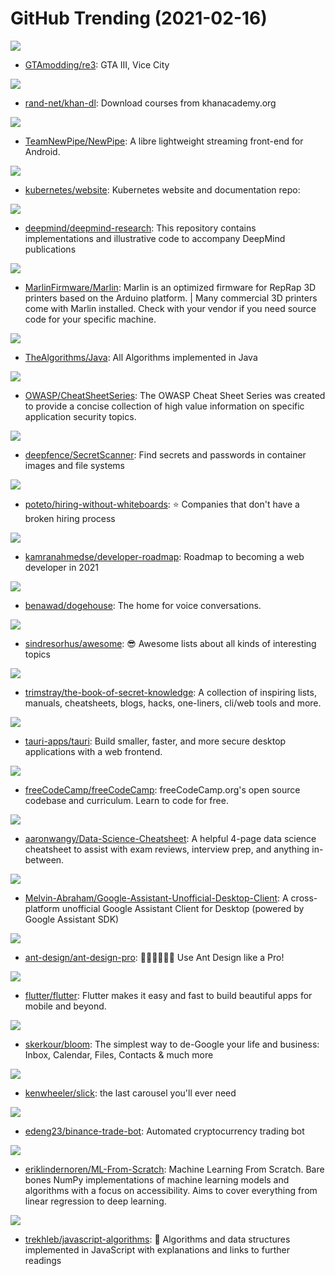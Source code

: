 # GitHub Trending (2021-02-16)

![](https://img.shields.io/badge/C%2B%2B-New%201-green?style=flat-square&logo=appveyor)
- [GTAmodding/re3](https://github.com/GTAmodding/re3): GTA III, Vice City

![](https://img.shields.io/badge/Python-New%20148-green?style=flat-square&logo=appveyor)
- [rand-net/khan-dl](https://github.com/rand-net/khan-dl): Download courses from khanacademy.org

![](https://img.shields.io/badge/Java-New%2023-green?style=flat-square&logo=appveyor)
- [TeamNewPipe/NewPipe](https://github.com/TeamNewPipe/NewPipe): A libre lightweight streaming front-end for Android.

![](https://img.shields.io/badge/HTML-New%206-green?style=flat-square&logo=appveyor)
- [kubernetes/website](https://github.com/kubernetes/website): Kubernetes website and documentation repo:

![](https://img.shields.io/badge/Jupyter%20Notebook-New%2081-green?style=flat-square&logo=appveyor)
- [deepmind/deepmind-research](https://github.com/deepmind/deepmind-research): This repository contains implementations and illustrative code to accompany DeepMind publications

![](https://img.shields.io/badge/C%2B%2B-New%2057-green?style=flat-square&logo=appveyor)
- [MarlinFirmware/Marlin](https://github.com/MarlinFirmware/Marlin): Marlin is an optimized firmware for RepRap 3D printers based on the Arduino platform. | Many commercial 3D printers come with Marlin installed. Check with your vendor if you need source code for your specific machine.

![](https://img.shields.io/badge/Java-New%20140-green?style=flat-square&logo=appveyor)
- [TheAlgorithms/Java](https://github.com/TheAlgorithms/Java): All Algorithms implemented in Java

![](https://img.shields.io/badge/Python-New%20158-green?style=flat-square&logo=appveyor)
- [OWASP/CheatSheetSeries](https://github.com/OWASP/CheatSheetSeries): The OWASP Cheat Sheet Series was created to provide a concise collection of high value information on specific application security topics.

![](https://img.shields.io/badge/Go-New%20251-green?style=flat-square&logo=appveyor)
- [deepfence/SecretScanner](https://github.com/deepfence/SecretScanner): Find secrets and passwords in container images and file systems

![](https://img.shields.io/badge/JavaScript-New%20114-green?style=flat-square&logo=appveyor)
- [poteto/hiring-without-whiteboards](https://github.com/poteto/hiring-without-whiteboards): ⭐️ Companies that don't have a broken hiring process

![](https://img.shields.io/badge/none-New%20117-green?style=flat-square&logo=appveyor)
- [kamranahmedse/developer-roadmap](https://github.com/kamranahmedse/developer-roadmap): Roadmap to becoming a web developer in 2021

![](https://img.shields.io/badge/TypeScript-New%20205-green?style=flat-square&logo=appveyor)
- [benawad/dogehouse](https://github.com/benawad/dogehouse): The home for voice conversations.

![](https://img.shields.io/badge/none-New%20133-green?style=flat-square&logo=appveyor)
- [sindresorhus/awesome](https://github.com/sindresorhus/awesome): 😎 Awesome lists about all kinds of interesting topics

![](https://img.shields.io/badge/none-New%2014-green?style=flat-square&logo=appveyor)
- [trimstray/the-book-of-secret-knowledge](https://github.com/trimstray/the-book-of-secret-knowledge): A collection of inspiring lists, manuals, cheatsheets, blogs, hacks, one-liners, cli/web tools and more.

![](https://img.shields.io/badge/Rust-New%2032-green?style=flat-square&logo=appveyor)
- [tauri-apps/tauri](https://github.com/tauri-apps/tauri): Build smaller, faster, and more secure desktop applications with a web frontend.

![](https://img.shields.io/badge/JavaScript-New%20335-green?style=flat-square&logo=appveyor)
- [freeCodeCamp/freeCodeCamp](https://github.com/freeCodeCamp/freeCodeCamp): freeCodeCamp.org's open source codebase and curriculum. Learn to code for free.

![](https://img.shields.io/badge/TeX-New%20115-green?style=flat-square&logo=appveyor)
- [aaronwangy/Data-Science-Cheatsheet](https://github.com/aaronwangy/Data-Science-Cheatsheet): A helpful 4-page data science cheatsheet to assist with exam reviews, interview prep, and anything in-between.

![](https://img.shields.io/badge/JavaScript-New%20149-green?style=flat-square&logo=appveyor)
- [Melvin-Abraham/Google-Assistant-Unofficial-Desktop-Client](https://github.com/Melvin-Abraham/Google-Assistant-Unofficial-Desktop-Client): A cross-platform unofficial Google Assistant Client for Desktop (powered by Google Assistant SDK)

![](https://img.shields.io/badge/TypeScript-New%2024-green?style=flat-square&logo=appveyor)
- [ant-design/ant-design-pro](https://github.com/ant-design/ant-design-pro): 👨🏻‍💻👩🏻‍💻 Use Ant Design like a Pro!

![](https://img.shields.io/badge/Dart-New%2053-green?style=flat-square&logo=appveyor)
- [flutter/flutter](https://github.com/flutter/flutter): Flutter makes it easy and fast to build beautiful apps for mobile and beyond.

![](https://img.shields.io/badge/Rust-New%20202-green?style=flat-square&logo=appveyor)
- [skerkour/bloom](https://github.com/skerkour/bloom): The simplest way to de-Google your life and business: Inbox, Calendar, Files, Contacts & much more

![](https://img.shields.io/badge/JavaScript-New%206-green?style=flat-square&logo=appveyor)
- [kenwheeler/slick](https://github.com/kenwheeler/slick): the last carousel you'll ever need

![](https://img.shields.io/badge/Python-New%2035-green?style=flat-square&logo=appveyor)
- [edeng23/binance-trade-bot](https://github.com/edeng23/binance-trade-bot): Automated cryptocurrency trading bot

![](https://img.shields.io/badge/Python-New%2081-green?style=flat-square&logo=appveyor)
- [eriklindernoren/ML-From-Scratch](https://github.com/eriklindernoren/ML-From-Scratch): Machine Learning From Scratch. Bare bones NumPy implementations of machine learning models and algorithms with a focus on accessibility. Aims to cover everything from linear regression to deep learning.

![](https://img.shields.io/badge/JavaScript-New%20113-green?style=flat-square&logo=appveyor)
- [trekhleb/javascript-algorithms](https://github.com/trekhleb/javascript-algorithms): 📝 Algorithms and data structures implemented in JavaScript with explanations and links to further readings

